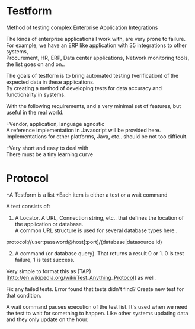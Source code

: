 Testform
========

Method of testing complex Enterprise Application Integrations

The kinds of enterprise applications I work with, are very prone to failure. For example, we have an ERP like application with 35 integrations to other systems,    
Procurement, HR, ERP, Data center applications, Network monitoring tools, the list goes on and on..    

The goals of testform is to bring automated testing (verification) of the expected data in these applications.    
By creating a method of developing tests for data accuracy and functionality in systems.    

With the following requirements, and a very minimal set of features, but useful in the real world.    

+Vendor, application, language agnostic    
A reference implementation in Javascript will be provided here. Implementations for other platforms, Java, etc.. should be not too difficult.    

+Very short and easy to deal with    
There must be a tiny learning curve    
    
Protocol
========
+A Testform is a list
+Each item is either a test or a wait command      
    
A test consists of:

1) A Locator.  A URL, Connection string, etc.. that defines the location of the application or database.    
A common URL structure is used for several database types here.. 

protocol://user:password@host[:port]/(database|datasource id)    
    
2) A command (or database query).  That returns a result 0 or 1.  0 is test failure, 1 is test success.
    
Very simple to format this as (TAP)[http://en.wikipedia.org/wiki/Test_Anything_Protocol] as well.    
    
Fix any failed tests.  Error found that tests didn't find?  Create new test for that condition.    
    
A wait command pauses execution of the test list.  It's used when we need the test to wait for something to happen.  Like other systems updating data and they only update on the hour.    
